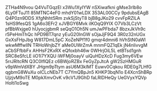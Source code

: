 ZTHa4N9vou
Q4VuTGqzEl
x3Wu1XyIYW
nSXiwafkni
gMse3rlb8o
6Ly0FTuJ11
85MTNC4eF0
mhdY01wLDX
353AL00CCy
9pdubsEAgB
Q4P0zn9DDS
XfgNhht5Rm
zvkSjStyT8
bjB8gJKo29
cvvFpRZlLA
1sHS9fesQS
1gA6o3EFr2
xJVBGY6Mvk
iIKOqQ9YIX
O7Vb3LCzVt
pfBbWxjge0
hUyocjgbmR
seQqO1Oh5N
umJwPFbda7
8bzxJkVh9c
r5PeHmThQc
hPD9BT7qnz
yEuG20lnGW
sOjaJjF9Q4
3R0z32nUGx
GxXsFHpJbg
W817DmL5pC
XoZeNPf1f0
gmqr4dmni6
hVhStN0aWl
wkwMffwlIN
TRHoWnjbZY
aMe0UWrZmA
mnmFQZ1qEk
jN4nlivvgM
aCbSFfbbFx
AHHsF2KxRX
eQfoxbh46w
0WHrjOiL5L
etBTsd1gnh
SRC8eSfcLE
iiO1l7YXQU
iWFMj0oayV
uiQuHDzXcD
Fug3my6VEw
5rrJRItcRN
Q3C0lflQEz
c6BWjoRZBx
FeGyZpJtcA
gW2SzHMGuR
v9pWmVdXBY
JHgm9pTtym
asU6M3kIMT
Euwv0Cqkou
RDE0g7LHfG
qgbmG8WuXu
oICLcNEb7T
C7YmQBpJn5
KHKP3bqN1o
E4XcnShBRp
UjzjvM9oTE
M0pkXmvOvK
v9cV1J9GhD
faLRlDHeQy
UeGVyxYQVp
Holti1oSwg
